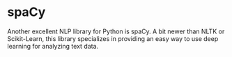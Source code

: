 # spaCy

Another excellent NLP library for Python is spaCy. A bit newer than NLTK or Scikit-Learn, this library specializes in providing an easy way to use deep learning for analyzing text data.
